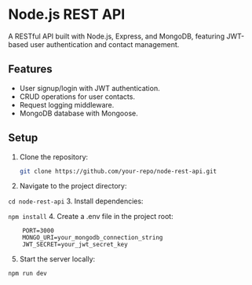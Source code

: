 # Node.js REST API

A RESTful API built with Node.js, Express, and MongoDB, featuring JWT-based user authentication and contact management.

## Features

- User signup/login with JWT authentication.
- CRUD operations for user contacts.
- Request logging middleware.
- MongoDB database with Mongoose.

## Setup

1. Clone the repository:
   ```bash
   git clone https://github.com/your-repo/node-rest-api.git
   ```
2. Navigate to the project directory:

```cd node-rest-api```
3. Install dependencies:

```npm install```
4. Create a .env file in the project root:
```
    PORT=3000
    MONGO_URI=your_mongodb_connection_string
    JWT_SECRET=your_jwt_secret_key
```
5. Start the server locally:

```
npm run dev
```


